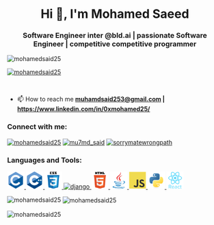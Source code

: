 <h1 align="center">Hi 👋, I'm Mohamed Saeed</h1>
<h3 align="center">Software Engineer inter @bld.ai | passionate Software Engineer | competitive competitive programmer</h3>

<p align="left"> <img src="https://komarev.com/ghpvc/?username=mohamedsaid25&label=Profile%20views&color=0e75b6&style=flat" alt="mohamedsaid25" /> </p>

<p align="left"> <a href="https://github.com/ryo-ma/github-profile-trophy"><img src="https://github-profile-trophy.vercel.app/?username=mohamedsaid25" alt="mohamedsaid25" /></a> </p>

<p align="left"> <a href="https://twitter.com/" target="blank"><img src="https://img.shields.io/twitter/follow/?logo=twitter&style=for-the-badge" alt="" /></a> </p>

- 📫 How to reach me **muhamdsaid253@gmail.com | https://www.linkedin.com/in/0xmohamed25/**

<h3 align="left">Connect with me:</h3>
<p align="left">
<a href="https://dev.to/mohamedsaid25" target="blank"><img align="center" src="https://raw.githubusercontent.com/rahuldkjain/github-profile-readme-generator/master/src/images/icons/Social/devto.svg" alt="mohamedsaid25" height="30" width="40" /></a>
<a href="https://www.codechef.com/users/mu7md_said" target="blank"><img align="center" src="https://cdn.jsdelivr.net/npm/simple-icons@3.1.0/icons/codechef.svg" alt="mu7md_said" height="30" width="40" /></a>
<a href="https://codeforces.com/profile/sorrymatewrongpath" target="blank"><img align="center" src="https://raw.githubusercontent.com/rahuldkjain/github-profile-readme-generator/master/src/images/icons/Social/codeforces.svg" alt="sorrymatewrongpath" height="30" width="40" /></a>
</p>

<h3 align="left">Languages and Tools:</h3>
<p align="left"> <a href="https://www.cprogramming.com/" target="_blank" rel="noreferrer"> <img src="https://raw.githubusercontent.com/devicons/devicon/master/icons/c/c-original.svg" alt="c" width="40" height="40"/> </a> <a href="https://www.w3schools.com/cpp/" target="_blank" rel="noreferrer"> <img src="https://raw.githubusercontent.com/devicons/devicon/master/icons/cplusplus/cplusplus-original.svg" alt="cplusplus" width="40" height="40"/> </a> <a href="https://www.w3schools.com/css/" target="_blank" rel="noreferrer"> <img src="https://raw.githubusercontent.com/devicons/devicon/master/icons/css3/css3-original-wordmark.svg" alt="css3" width="40" height="40"/> </a> <a href="https://www.djangoproject.com/" target="_blank" rel="noreferrer"> <img src="https://cdn.worldvectorlogo.com/logos/django.svg" alt="django" width="40" height="40"/> </a> <a href="https://www.w3.org/html/" target="_blank" rel="noreferrer"> <img src="https://raw.githubusercontent.com/devicons/devicon/master/icons/html5/html5-original-wordmark.svg" alt="html5" width="40" height="40"/> </a> <a href="https://www.java.com" target="_blank" rel="noreferrer"> <img src="https://raw.githubusercontent.com/devicons/devicon/master/icons/java/java-original.svg" alt="java" width="40" height="40"/> </a> <a href="https://developer.mozilla.org/en-US/docs/Web/JavaScript" target="_blank" rel="noreferrer"> <img src="https://raw.githubusercontent.com/devicons/devicon/master/icons/javascript/javascript-original.svg" alt="javascript" width="40" height="40"/> </a> <a href="https://www.python.org" target="_blank" rel="noreferrer"> <img src="https://raw.githubusercontent.com/devicons/devicon/master/icons/python/python-original.svg" alt="python" width="40" height="40"/> </a> <a href="https://reactjs.org/" target="_blank" rel="noreferrer"> <img src="https://raw.githubusercontent.com/devicons/devicon/master/icons/react/react-original-wordmark.svg" alt="react" width="40" height="40"/> </a> </p>

<p><img align="left" src="https://github-readme-stats.vercel.app/api/top-langs?username=mohamedsaid25&show_icons=true&locale=en&layout=compact" alt="mohamedsaid25" /></p>

<p>&nbsp;<img align="center" src="https://github-readme-stats.vercel.app/api?username=mohamedsaid25&show_icons=true&locale=en" alt="mohamedsaid25" /></p>

<p><img align="center" src="https://github-readme-streak-stats.herokuapp.com/?user=mohamedsaid25&" alt="mohamedsaid25" /></p>

